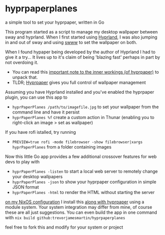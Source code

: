 # hyprpaperplanes
a simple tool to set your hyprpaper, written in Go


This program started as a script to manage my desktop wallpaper between sway and hyprland. When I first started using [Hyprland](https://www.hyprland.org/), I was also jumping in and out of sway and using [swww](https://github.com/LGFae/swww) to set the wallpaper on both.

When I found hypaper being developed by the author of Hyprland I had to give it a try... It lives up to it's claim of being 'blazing fast' perhaps in part by not overdoing it.
- You can read this [important note to the inner workings (of hyprpaper)](https://github.com/hyprwm/hyprpaper#important-note-to-the-inner-workings) to unpack that.
- TLDR; [Hyprpaper](https://wiki.hyprland.org/Hypr-Ecosystem/hyprpaper/) gives you full control of wallpaper management

Assuming you have Hyprland installed and you've enabled the hyprpaper plugin, you can use this app to
- `hyprPaperPlanes /path/to/imagefile.jpg` to set your wallpaper from the command line and have it persist
- `hyprPaperPlanes %f` create a custom action in Thunar (enabling you to right-click an image > set as wallpaper)

If you have rofi istalled, try running
- `PREVIEW=true rofi -mode filebrowser -show filebrowser|xargs hyprPaperPlanes` from a folder containing images

Now this little Go app provides a few additional crossover features for web devs to play with
- `hyprPaperPlanes -listen` to start a local web server to remotely change your desktop wallpapers
- `hyprPaperPlanes -json` to show your hyprpaper configuration in simple JSON format
- `hyprPaperPlanes -html` to render the HTML without starting the server

[on my NixOS configuration](https://github.com/trevorjamesmartin/nixos-config) I install this [along with hyprpaper](https://github.com/trevorjamesmartin/nixos-config/tree/main/nixos/modules/home-manager/hyprpaper) using a module system. Your system integration may differ from mine, of course these are all just suggestions. You can even build the app in one command with `nix build github:trevorjamesmartin/hyprpaperplanes`


feel free to fork this and modify for your system or project
